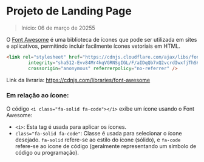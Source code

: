 # Projeto de Landing Page 
> Início: 06 de março de 20255

O [Font Awesome](https://fontawesome.com/) é uma biblioteca de ícones que pode ser utilizada em sites e aplicativos, permitindo incluir facilmente ícones vetoriais em HTML.
``` html
<link rel="stylesheet" href="https://cdnjs.cloudflare.com/ajax/libs/font-awesome/6.7.2/css/all.min.css"
        integrity="sha512-Evv84Mr4kqVGRNSgIGL/F/aIDqQb7xQ2vcrdIwxfjThSH8CSR7PBEakCr51Ck+w+/U6swU2Im1vVX0SVk9ABhg=="
        crossorigin="anonymous" referrerpolicy="no-referrer" />
```
Link da livraria: https://cdnjs.com/libraries/font-awesome

### Em relação ao ícone:

O código `<i class="fa-solid fa-code"></i>` exibe um ícone usando o Font Awesome:

- `<i>`: Esta tag é usada para aplicar os ícones.
- `class="fa-solid fa-code"`: Classe é usada para selecionar o ícone desejado. `fa-solid` refere-se ao estilo do ícone (sólido), e `fa-code` refere-se ao ícone de código (geralmente representando um símbolo de código ou programação).